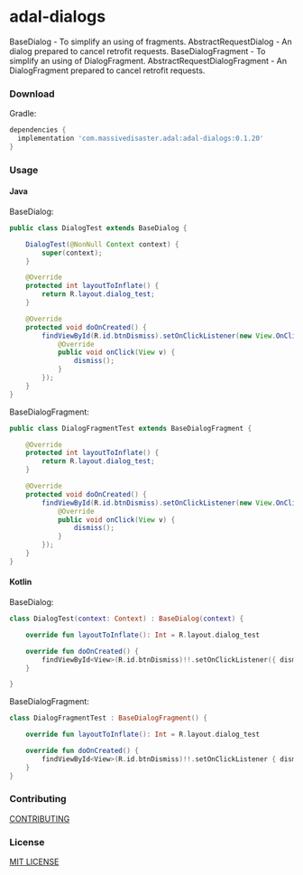 # adal-dialogs
BaseDialog - To simplify an using of fragments.
AbstractRequestDialog - An dialog prepared to cancel retrofit requests.
BaseDialogFragment - To simplify an using of DialogFragment.
AbstractRequestDialogFragment - An DialogFragment prepared to cancel retrofit requests.

### Download

Gradle:

```gradle
dependencies {
  implementation 'com.massivedisaster.adal:adal-dialogs:0.1.20'
}
```
### Usage
#### Java
BaseDialog:
```java
public class DialogTest extends BaseDialog {

    DialogTest(@NonNull Context context) {
        super(context);
    }

    @Override
    protected int layoutToInflate() {
        return R.layout.dialog_test;
    }

    @Override
    protected void doOnCreated() {
        findViewById(R.id.btnDismiss).setOnClickListener(new View.OnClickListener() {
            @Override
            public void onClick(View v) {
                dismiss();
            }
        });
    }
}
```

BaseDialogFragment:
```java
public class DialogFragmentTest extends BaseDialogFragment {

    @Override
    protected int layoutToInflate() {
        return R.layout.dialog_test;
    }

    @Override
    protected void doOnCreated() {
        findViewById(R.id.btnDismiss).setOnClickListener(new View.OnClickListener() {
            @Override
            public void onClick(View v) {
                dismiss();
            }
        });
    }
}
```

#### Kotlin
BaseDialog:
```kotlin
class DialogTest(context: Context) : BaseDialog(context) {

    override fun layoutToInflate(): Int = R.layout.dialog_test

    override fun doOnCreated() {
        findViewById<View>(R.id.btnDismiss)!!.setOnClickListener({ dismiss() })
    }

}
```

BaseDialogFragment:
```kotlin
class DialogFragmentTest : BaseDialogFragment() {

    override fun layoutToInflate(): Int = R.layout.dialog_test

    override fun doOnCreated() {
        findViewById<View>(R.id.btnDismiss)!!.setOnClickListener { dismiss() }
    }
}
```

### Contributing
[CONTRIBUTING](../CONTRIBUTING.md)

### License
[MIT LICENSE](../LICENSE.md)
